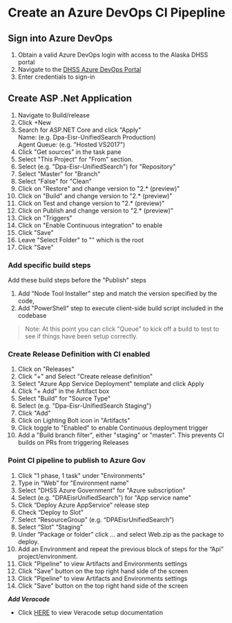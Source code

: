 # Create an Azure DevOps CI Pipepline

## Sign into Azure DevOps
1. Obtain a valid Azure DevOps login with access to the Alaska DHSS portal 
2. Navigate to the [DHSS Azure DevOps Portal](https://alaskadhss.visualstudio.com/Dpa)
3. Enter credentials to sign-in

## Create ASP .Net Application
1. Navigate to Build/release
2. Click +New
3. Search for ASP.NET Core and click "Apply" <br>
	Name: (e.g. Dpa-Eisr-UnifiedSearch Production) <br>
	Agent Queue: (e.g. "Hosted VS2017")
4. Click "Get sources" in the task pane
5. Select "This Project" for "From" section.
6. Select (e.g. "Dpa-Eisr-UnifiedSearch") for "Repository"
7. Select "Master" for "Branch"
8. Select "False" for "Clean" 
9. Click on "Restore" and change version to "2.* (preview)"
10. Click on "Build" and change version to "2.* (preview)"
11. Click on Test and change version to "2.* (preview)"
12. Click on Publish and change version to "2.* (preview)"
13. Click on "Triggers"
14. Click on "Enable Continuous integration" to enable
15. Click "Save"
15. Leave "Select Folder" to "\" which is the root
16. Click "Save"

### Add specific build steps

Add these  build steps before the "Publish" steps

1. Add "Node Tool Installer" step and match the version specified by the code,
2. Add "PowerShell" step to execute client-side build script included in the codebase

>Note: At this point you can click "Queue" to kick off a build to test to see if things have been setup correctly.
### Create Release Definition with CI enabled

1. Click on "Releases"
2. Click "+" and Select "Create release definition"
3. Select "Azure App Service Deployment" template and click Apply
4. Click "+ Add" in the Artifact box
5. Select "Build" for "Source Type"
6. Select (e.g. "Dpa-Eisr-UnifiedSearch Staging")
7. Click "Add"
8. Click on Lighting Bolt icon in "Artifacts"
9. Click toggle to "Enabled" to enable Continuous deployment trigger
10. Add a "Build branch filter", either "staging" or "master". This prevents CI builds on PRs from triggering Releases

### Point CI pipeline to publish to Azure Gov
1. Click "1 phase, 1 task" under "Environments"
2. Type in “Web” for "Environment name"
3. Select "DHSS Azure Government" for "Azure subscription"
4. Select (e.g. "DPAEisrUnifiedSearch") for "App service name"
5. Click “Deploy Azure AppService” release step
6. Check “Deploy to Slot”
7. Select “ResourceGroup” (e.g. “DPAEisrUnifiedSearch”)
8. Select “Slot” “Staging”
9. Under “Package or folder” click … and select Web.zip as the package to deploy.
10. Add an Environment and repeat the previous block of steps for the “Api” project/environment.
11. Click "Pipeline" to view Artifacts and Environments settings
12. Click "Save" button on the top right hand side of the screen
13. Click "Pipeline" to view Artifacts and Environments settings
14. Click "Save" button on the top right hand side of the screen

***Add Veracode***
- Click [HERE](Veracode.md) to view Veracode setup documentation
